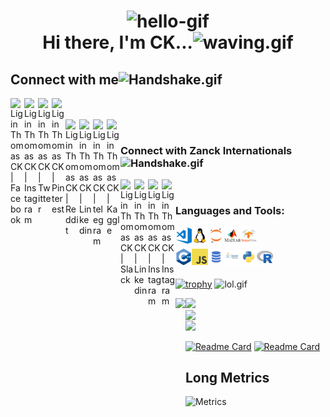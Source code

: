 <h1 align="center"> <img src="https://github.com/liginthomasck/liginthomasck/blob/main/assets/hello.gif" alt="hello-gif"><br>Hi there, I'm CK...<img src="https://github.com/liginthomasck/liginthomasck/blob/main/assets/waving.gif" alt="waving.gif" width=27px></h1>

## Connect with me<img src="https://github.com/liginthomasck/liginthomasck/blob/main/assets/Handshake.gif" alt="Handshake.gif" width=45px>

[<img align="left" alt="Ligin Thomas CK | Facebook" width="22px" src="https://cdn.jsdelivr.net/npm/simple-icons@3.11.0/icons/facebook.svg" />](https://www.facebook.com/liginthomasck)
[<img align="left" alt="Ligin Thomas CK | Instagram" width="22px" src="https://cdn.jsdelivr.net/npm/simple-icons@v3/icons/instagram.svg" />](https://www.instagram.com/liginthomasck/)
[<img align="left" alt="Ligin Thomas CK | Twitter" width="22px" src="https://cdn.jsdelivr.net/npm/simple-icons@v3/icons/twitter.svg" />](https://twitter.com/liginthomasck?)
[<img align="left" alt="Ligin Thomas CK | Pinterest" width="22px" src="https://cdn.jsdelivr.net/npm/simple-icons@3.11.0/icons/pinterest.svg" />](https://in.pinterest.com/liginthomasck/)
<br/>
<br/>
[<img align="left" alt="Ligin Thomas CK | Reddit" width="22px" src="https://cdn.jsdelivr.net/npm/simple-icons@3.11.0/icons/reddit.svg" />](https://www.reddit.com/user/Ciya_Khan)
[<img align="left" alt="Ligin Thomas CK | Linkedin" width="22px" src="https://cdn.jsdelivr.net/npm/simple-icons@3.11.0/icons/linkedin.svg" />](https://www.linkedin.com/in/liginthomasck/)
[<img align="left" alt="Ligin Thomas CK | telegram" width="22px" src="https://cdn.jsdelivr.net/npm/simple-icons@3.11.0/icons/telegram.svg" />](https://t.me/liginthomasck)
[<img align="left" alt="Ligin Thomas CK | Kaggle" width="22px" src="https://cdn.jsdelivr.net/npm/simple-icons@3.11.0/icons/kaggle.svg" />](https://www.kaggle.com/ciyakhan)
<br/>

### Connect with Zanck Internationals<img src="https://github.com/liginthomasck/liginthomasck/blob/main/assets/Handshake.gif" alt="Handshake.gif" width=40px>

[<img align="left" alt="Ligin Thomas CK | Slack" width="22px" src="https://cdn.jsdelivr.net/npm/simple-icons@3.11.0/icons/slack.svg" />](https://zanckinternationals.slack.com)
[<img align="left" alt="Ligin Thomas CK | Linkedin" width="22px" src="https://cdn.jsdelivr.net/npm/simple-icons@3.11.0/icons/linkedin.svg" />](https://www.linkedin.com/company/zanck-internationals/)
[<img align="left" alt="Ligin Thomas CK | Instagram" width="22px" src="https://cdn.jsdelivr.net/npm/simple-icons@v3/icons/instagram.svg" />](https://www.instagram.com/zanck_internationals/)
[<img align="left" alt="Ligin Thomas CK | Instagram" width="22px" src="https://cdn.jsdelivr.net/npm/simple-icons@v3/icons/github.svg" />](https://github.com/Zanck-Internationals/)
<br/>

### Languages and Tools:

[<img align="left" alt="Visual Studio Code" width="26px" src="https://raw.githubusercontent.com/github/explore/80688e429a7d4ef2fca1e82350fe8e3517d3494d/topics/visual-studio-code/visual-studio-code.png" />](CiyaKhan)
[<img align="left" alt="C" width="26px" src="https://raw.githubusercontent.com/github/explore/80688e429a7d4ef2fca1e82350fe8e3517d3494d/topics/linux/linux.png" />](CiyaKhan)
[<img align="left" alt="Jupyter Notebook" width="26px" src="https://raw.githubusercontent.com/github/explore/80688e429a7d4ef2fca1e82350fe8e3517d3494d/topics/jupyter-notebook/jupyter-notebook.png" />](CiyaKhan)
[<img align="left" alt="C" width="26px" src="https://raw.githubusercontent.com/github/explore/80688e429a7d4ef2fca1e82350fe8e3517d3494d/topics/matlab/matlab.png" />](CiyaKhan)
[<img align="left" alt="C" width="26px" src="https://raw.githubusercontent.com/github/explore/80688e429a7d4ef2fca1e82350fe8e3517d3494d/topics/tensorflow/tensorflow.png" />](CiyaKhan)
<br/>
<br/>
[<img align="left" alt="Cpp" width="26px" src="https://raw.githubusercontent.com/github/explore/80688e429a7d4ef2fca1e82350fe8e3517d3494d/topics/cpp/cpp.png" />](CiyaKhan)
[<img align="left" alt="Android" width="26px" src="https://raw.githubusercontent.com/github/explore/80688e429a7d4ef2fca1e82350fe8e3517d3494d/topics/javascript/javascript.png" />](CiyaKhan)
[<img align="left" alt="Android" width="26px" src="https://raw.githubusercontent.com/github/explore/80688e429a7d4ef2fca1e82350fe8e3517d3494d/topics/sql/sql.png" />](CiyaKhan)
[<img align="left" alt="Android" width="26px" src="https://raw.githubusercontent.com/github/explore/80688e429a7d4ef2fca1e82350fe8e3517d3494d/topics/java/java.png" />](CiyaKhan)
[<img align="left" alt="Python" width="26px" src="https://raw.githubusercontent.com/github/explore/80688e429a7d4ef2fca1e82350fe8e3517d3494d/topics/python/python.png" />](CiyaKhan)
[<img align="left" alt="R" width="26px" src="https://raw.githubusercontent.com/github/explore/80688e429a7d4ef2fca1e82350fe8e3517d3494d/topics/r/r.png" />](CiyaKhan)
<br/>
<br/>

[![trophy](https://github-profile-trophy.vercel.app/?username=liginthomasck&margin-w=5&margin-h=5&column=3&row=2)](https://github.com/ryo-ma/github-profile-trophy)
<img width="300px" src="https://github.com/liginthomasck/liginthomasck/blob/main/assets/lol.gif" alt="lol.gif" />

  <img height="170" align="left" src="https://github-readme-stats.vercel.app/api?username=liginthomasck&show_icons=true&theme=react&count_private=true&include_all_commits=true" />
  <img src="https://github-readme-stats.vercel.app/api/top-langs/?username=liginthomasck&layout=compact&theme=react" />
<br/>
<!--START_SECTION:waka-->

  <img align="left" src="http://img.shields.io/badge/Profile%20Views-14-blue" />
  <br/>
  <img src="https://img.shields.io/badge/From%20Hello%20World%20I%27ve%20Written-1.9%20million%20lines%20of%20code-blue" />

[![Readme Card](https://github-readme-stats.vercel.app/api/pin/?username=liginthomasck&repo=cars-databook&theme=react)](https://github.com/liginthomasck/cars-databook)
[![Readme Card](https://github-readme-stats.vercel.app/api/pin/?username=liginthomasck&repo=liginthomasck&theme=react)](https://github.com/liginthomasck/liginthomasck)

## Long Metrics

![Metrics](https://github.com/liginthomasck/liginthomasck/blob/main/github-metrics.svg)
